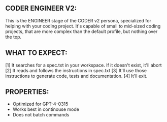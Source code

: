 CODER ENGINEER V2:
-----------------
This is the ENGINEER stage of the CODER v2 persona, specialized for helping with 
your coding project. It's capable of small to mid-sized coding projects, 
that are more complex than the default profile, but nothing over the top.

WHAT TO EXPECT:
--------------
[1] It searches for a spec.txt in your workspace. If it doesn't exist, it'll abort
[2] It reads and follows the instructions in spec.txt
[3] It'll use those instructions to generate code, tests and documentation.
[4] It'll exit.

PROPERTIES:
-----------
- Optimized for GPT-4-0315
- Works best in continouse mode
- Does not batch commands